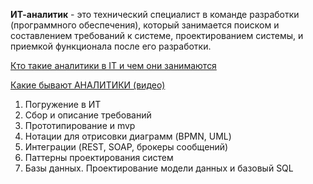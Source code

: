 **ИТ-аналитик** - это технический специалист в команде разработки (программного обеспечения), который занимается поиском и составлением требований к системе, проектированием системы, и приемкой функционала после его разработки.

[Кто такие аналитики в IT и чем они занимаются](https://habr.com/ru/articles/657649/)

[Какие бывают АНАЛИТИКИ (видео)](https://www.youtube.com/watch?v=PJnXeG4Sots&ab_channel=ListenIT)


1. Погружение в ИТ
2. Сбор и описание требований
3. Прототипирование и mvp
4. Нотации для отрисовки диаграмм (BPMN, UML)
5. Интеграции (REST, SOAP, брокеры сообщений)
6. Паттерны проектирования систем
7. Базы данных. Проектирование модели данных и базовый SQL

 
